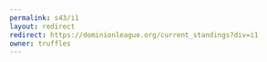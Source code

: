```yaml
---
permalink: s43/i1
layout: redirect
redirect: https://dominionleague.org/current_standings?div=i1
owner: truffles
---
```

